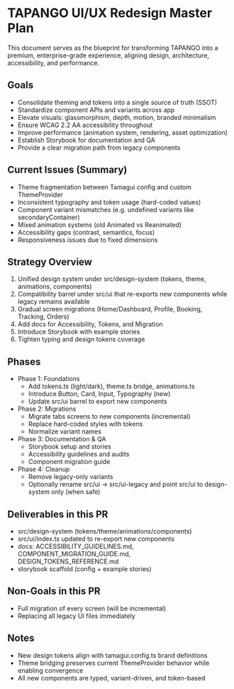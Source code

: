 # TAPANGO UI/UX Redesign Master Plan

This document serves as the blueprint for transforming TAPANGO into a premium, enterprise-grade experience, aligning design, architecture, accessibility, and performance.

## Goals
- Consolidate theming and tokens into a single source of truth (SSOT)
- Standardize component APIs and variants across app
- Elevate visuals: glassmorphism, depth, motion, branded minimalism
- Ensure WCAG 2.2 AA accessibility throughout
- Improve performance (animation system, rendering, asset optimization)
- Establish Storybook for documentation and QA
- Provide a clear migration path from legacy components

## Current Issues (Summary)
- Theme fragmentation between Tamagui config and custom ThemeProvider
- Inconsistent typography and token usage (hard-coded values)
- Component variant mismatches (e.g. undefined variants like secondaryContainer)
- Mixed animation systems (old Animated vs Reanimated)
- Accessibility gaps (contrast, semantics, focus)
- Responsiveness issues due to fixed dimensions

## Strategy Overview
1) Unified design system under src/design-system (tokens, theme, animations, components)
2) Compatibility barrel under src/ui that re-exports new components while legacy remains available
3) Gradual screen migrations (Home/Dashboard, Profile, Booking, Tracking, Orders)
4) Add docs for Accessibility, Tokens, and Migration
5) Introduce Storybook with example stories
6) Tighten typing and design tokens coverage

## Phases
- Phase 1: Foundations
  - Add tokens.ts (light/dark), theme.ts bridge, animations.ts
  - Introduce Button, Card, Input, Typography (new)
  - Update src/ui barrel to export new components
- Phase 2: Migrations
  - Migrate tabs screens to new components (incremental)
  - Replace hard-coded styles with tokens
  - Normalize variant names
- Phase 3: Documentation & QA
  - Storybook setup and stories
  - Accessibility guidelines and audits
  - Component migration guide
- Phase 4: Cleanup
  - Remove legacy-only variants
  - Optionally rename src/ui → src/ui-legacy and point src/ui to design-system only (when safe)

## Deliverables in this PR
- src/design-system (tokens/theme/animations/components)
- src/ui/index.ts updated to re-export new components
- docs: ACCESSIBILITY_GUIDELINES.md, COMPONENT_MIGRATION_GUIDE.md, DESIGN_TOKENS_REFERENCE.md
- storybook scaffold (config + example stories)

## Non-Goals in this PR
- Full migration of every screen (will be incremental)
- Replacing all legacy UI files immediately

## Notes
- New design tokens align with tamagui.config.ts brand definitions
- Theme bridging preserves current ThemeProvider behavior while enabling convergence
- All new components are typed, variant-driven, and token-based
